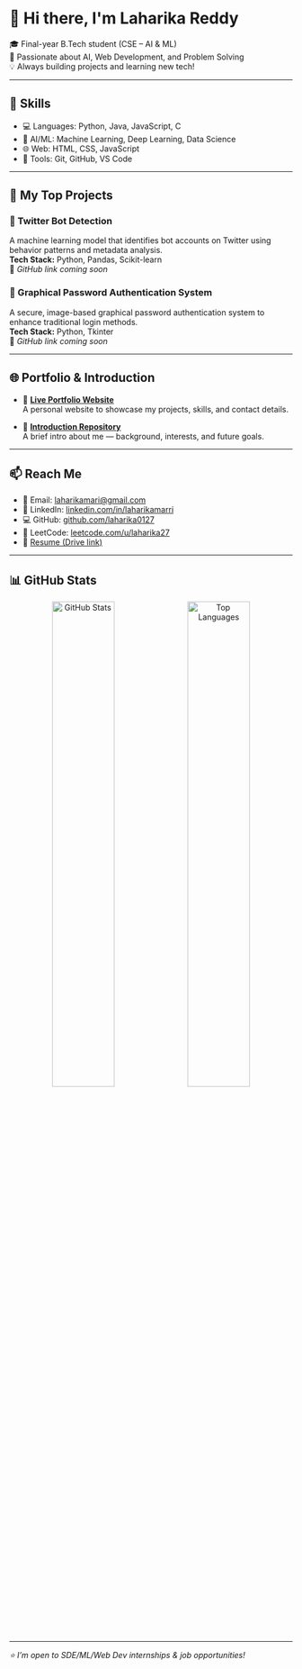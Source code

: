 # 👋 Hi there, I'm Laharika Reddy

🎓 Final-year B.Tech student (CSE – AI & ML)  
🔭 Passionate about AI, Web Development, and Problem Solving  
💡 Always building projects and learning new tech!

---

## 💼 Skills

- 💻 Languages: Python, Java, JavaScript, C  
- 🤖 AI/ML: Machine Learning, Deep Learning, Data Science  
- 🌐 Web: HTML, CSS, JavaScript  
- 🔧 Tools: Git, GitHub, VS Code  

---

## 🚀 My Top Projects

### 🧠 Twitter Bot Detection  
A machine learning model that identifies bot accounts on Twitter using behavior patterns and metadata analysis.  
**Tech Stack:** Python, Pandas, Scikit-learn  
🔗 *GitHub link coming soon*

### 🔐 Graphical Password Authentication System  
A secure, image-based graphical password authentication system to enhance traditional login methods.  
**Tech Stack:** Python, Tkinter  
🔗 *GitHub link coming soon*

---

## 🌐 Portfolio & Introduction

- 🔗 [**Live Portfolio Website**](https://laharika0127.github.io/Laharika-s-portfolio)  
  A personal website to showcase my projects, skills, and contact details.  
  

- 📘 [**Introduction Repository**](https://laharika0127.github.io/laharikareddy/)  
  A brief intro about me — background, interests, and future goals.

---

## 📫 Reach Me

- 📧 Email: laharikamari@gmail.com  
- 🔗 LinkedIn: [linkedin.com/in/laharikamarri](https://www.linkedin.com/in/laharikamarri/)  
- 💻 GitHub: [github.com/laharika0127](https://github.com/laharika0127)  
- 🧮 LeetCode: [leetcode.com/u/laharika27](https://leetcode.com/u/laharika27)  
- 📄 [Resume (Drive link)](https://drive.google.com/file/d/16Vh_1Utb96JZwlknwgifKvluuLgx3Gg7/view)

---

## 📊 GitHub Stats

<p align="center">
  <img src="https://github-readme-stats.vercel.app/api?username=laharika0127&show_icons=true&theme=radical" alt="GitHub Stats" width="47%" />
  <img src="https://github-readme-stats.vercel.app/api/top-langs/?username=laharika0127&layout=compact&theme=radical" alt="Top Languages" width="47%" />
</p>

---

_⭐ I’m open to SDE/ML/Web Dev internships & job opportunities!_
